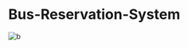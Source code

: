 # Bus-Reservation-System
![b](https://user-images.githubusercontent.com/54511663/107210887-cfe9de00-6a15-11eb-8b30-21509acdd6b8.png)
